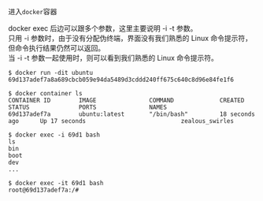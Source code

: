 进入`docker`容器

docker exec 后边可以跟多个参数，这里主要说明 -i -t 参数。  
只用 -i 参数时，由于没有分配伪终端，界面没有我们熟悉的 Linux 命令提示符，但命令执行结果仍然可以返回。  
当 -i -t 参数一起使用时，则可以看到我们熟悉的 Linux 命令提示符。  

    $ docker run -dit ubuntu
    69d137adef7a8a689cbcb059e94da5489d3cddd240ff675c640c8d96e84fe1f6
    
    $ docker container ls
    CONTAINER ID        IMAGE               COMMAND             CREATED             STATUS              PORTS               NAMES
    69d137adef7a        ubuntu:latest       "/bin/bash"         18 seconds ago      Up 17 seconds                           zealous_swirles
    
    $ docker exec -i 69d1 bash
    ls
    bin
    boot
    dev
    ...
    
    $ docker exec -it 69d1 bash
    root@69d137adef7a:/#
